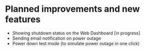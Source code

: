 # Planned improvements and new features
* Showing shutdown status on the Web Dashboard [in progress]
* Sending email notification on power outage
* Power down test mode (to simulate power outage in one click)
